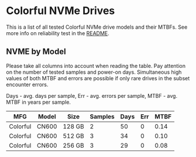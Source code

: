 Colorful NVMe Drives
====================

This is a list of all tested Colorful NVMe drive models and their MTBFs. See more
info on reliability test in the [README](https://github.com/linuxhw/SMART).

NVME by Model
------------

Please take all columns into account when reading the table. Pay attention on the
number of tested samples and power-on days. Simultaneous high values of both MTBF
and errors are possible if only rare drives in the subset encounter errors.

Days - avg. days per sample,
Err  - avg. errors per sample,
MTBF - avg. MTBF in years per sample.

| MFG       | Model              | Size   | Samples | Days  | Err   | MTBF |
|-----------|--------------------|--------|---------|-------|-------|------|
| Colorful  | CN600              | 128 GB | 2       | 50    | 0     | 0.14   |
| Colorful  | CN600              | 512 GB | 3       | 34    | 0     | 0.10   |
| Colorful  | CN600              | 256 GB | 3       | 29    | 0     | 0.08   |

